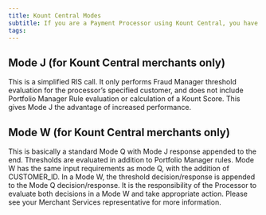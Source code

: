 ```yaml
---
title: Kount Central Modes
subtitle: If you are a Payment Processor using Kount Central, you have access to two additional modes available.
tags:
---
```


## Mode J (for Kount Central merchants only)

This is a simplified RIS call. It only performs Fraud Manager threshold evaluation for the processor’s specified customer, and does not include Portfolio Manager Rule evaluation or calculation of a Kount Score. This gives Mode J the advantage of increased performance.

## Mode W (for Kount Central merchants only)

This is basically a standard Mode Q with Mode J response appended to the end. Thresholds are evaluated in addition to Portfolio Manager rules. Mode W has the same input requirements as mode Q, with the addition of CUSTOMER_ID. In a Mode W, the threshold decision/response is appended to the Mode Q decision/response. It is the responsibility of the Processor to evaluate both decisions in a Mode W and take appropriate action. Please see your Merchant Services representative for more information.
